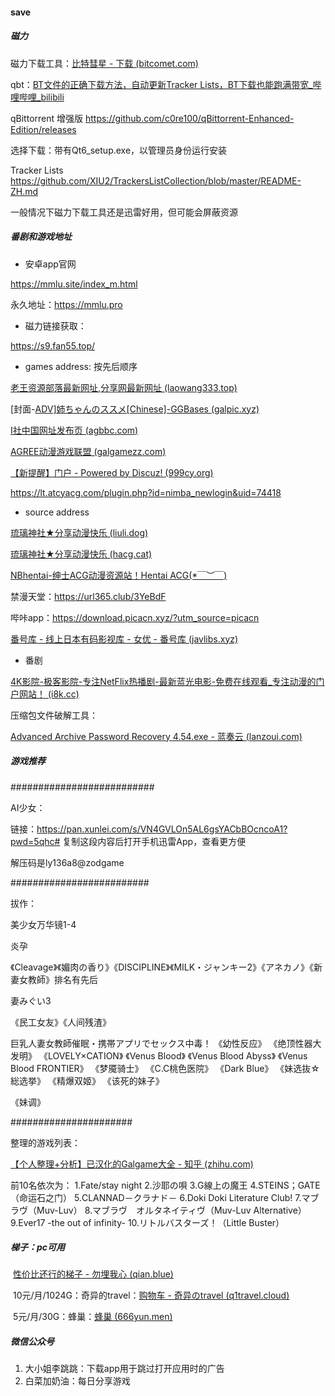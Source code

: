 #### save



##### 磁力

磁力下载工具：[比特彗星 - 下载 (bitcomet.com)](https://www.bitcomet.com/en/downloads)



qbt：[BT文件的正确下载方法，自动更新Tracker Lists，BT下载也能跑满带宽_哔哩哔哩_bilibili](https://www.bilibili.com/video/BV17L4y1M76A?spm_id_from=333.999.0.0&vd_source=051244cd86185f94a3c9d96978fe928b)

qBittorrent 增强版 https://github.com/c0re100/qBittorrent-Enhanced-Edition/releases 

选择下载：带有Qt6_setup.exe，以管理员身份运行安装

Tracker Lists https://github.com/XIU2/TrackersListCollection/blob/master/README-ZH.md 



一般情况下磁力下载工具还是迅雷好用，但可能会屏蔽资源



##### 番剧和游戏地址

* 安卓app官网

https://mmlu.site/index_m.html

永久地址：https://mmlu.pro

* 磁力链接获取：

https://s9.fan55.top/

* games address: 按先后顺序

[老王资源部落最新网址,分享网最新网址 (laowang333.top)](https://www.laowang333.top/)

[封面-[ADV\]姉ちゃんのススメ[Chinese]-GGBases (galpic.xyz)](https://www.galpic.xyz/cover.so?id=104024)

[I社中国网址发布页 (agbbc.com)](https://www.agbbc.com/)

[AGREE动漫游戏联盟 (galgamezz.com)](http://www.galgamezz.com/)

[【新提醒】门户 - Powered by Discuz! (999cy.org)](https://999cy.org/portal.php)

https://lt.atcyacg.com/plugin.php?id=nimba_newlogin&uid=74418

* source address

[琉璃神社★分享动漫快乐 (liuli.dog)](https://www.liuli.dog/)

[琉璃神社★分享动漫快乐 (hacg.cat)](https://www.hacg.cat/index.html)

[NBhentai-绅士ACG动漫资源站！Hentai ACG(*￣︶￣)](https://nbhentai.info/)

禁漫天堂：https://url365.club/3YeBdF

哔咔app：https://download.picacn.xyz/?utm_source=picacn

[番号库 - 线上日本有码影视库 - 女优 - 番号库 (javlibs.xyz)](https://www.javlibs.xyz/star.php)

* 番剧

[4K影院-极客影院-专注NetFlix热播剧-最新蓝光电影-免费在线观看_专注动漫的门户网站！ (i8k.cc)](https://i8k.cc/)

压缩包文件破解工具：

[Advanced Archive Password Recovery 4.54.exe - 蓝奏云 (lanzoui.com)](https://wwx.lanzoui.com/icug02f)





##### 游戏推荐

##########################

AI少女：

链接：https://pan.xunlei.com/s/VN4GVLOn5AL6gsYACbBOcncoA1?pwd=5qhc# 复制这段内容后打开手机迅雷App，查看更方便

解压码是ly136a8@zodgame



#########################

拔作：

美少女万华镜1-4

炎孕

《Cleavage》《媚肉の香り》《DISCIPLINE》《MILK・ジャンキー2》《アネカノ》《新妻女教師》排名有先后

妻みぐい3

《民工女友》《人间残渣》

巨乳人妻女教師催眠・携帯アプリでセックス中毒！
《幼性反应》
《绝顶性器大发明》
《LOVELY×CATION》
《Venus Blood》
《Venus Blood Abyss》
《Venus Blood FRONTIER》
《梦魇骑士》
《C.C桃色医院》
《Dark Blue》
《妹选抜☆総选挙》
《精爆双姬》
《该死的妹子》

《妹调》





######################

整理的游戏列表：

[【个人整理+分析】已汉化的Galgame大全 - 知乎 (zhihu.com)](https://zhuanlan.zhihu.com/p/186288692)



前10名依次为：
1.Fate/stay night
2.沙耶の唄
3.G線上の魔王
4.STEINS；GATE（命运石之门）
5.CLANNAD－クラナド－
6.Doki Doki Literature Club!
7.マブラヴ（Muv-Luv）
8.マブラヴ　オルタネイティヴ（Muv-Luv Alternative）
9.Ever17 -the out of infinity-
10.リトルバスターズ！（Little Buster）





##### 梯子：pc可用

​	[性价比还行的梯子 - 勿埋我心 (qian.blue)](https://www.qian.blue/archives/vpn.html)

​		10元/月/1024G：奇异的travel：[购物车 - 奇异のtravel (q1travel.cloud)](https://www.q1travel.cloud/cart.php)

​		5元/月/30G：蜂巢：[蜂巢 (666yun.men)](https://666yun.men/#/plan)



##### 微信公众号

1. 大小姐李跳跳：下载app用于跳过打开应用时的广告
2. 白菜加奶油：每日分享游戏
